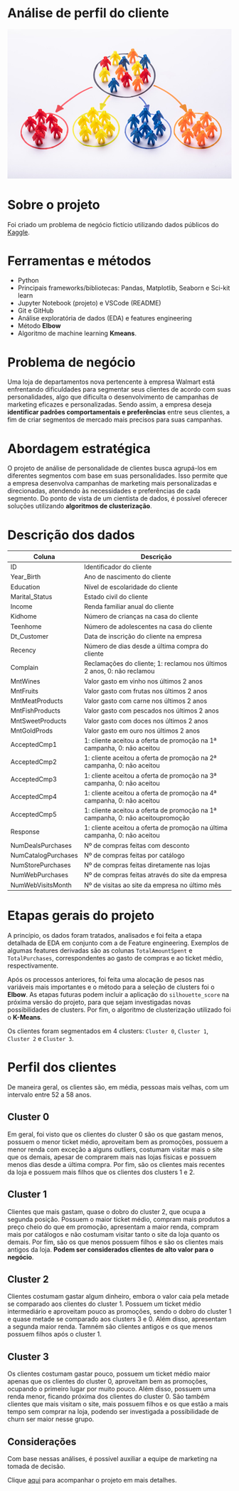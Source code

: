 # Análise de perfil do cliente

<div align="center">

![img1](imgs/img1.jpg)

</div>

# Sobre o projeto

Foi criado um problema de negócio fictício utilizando dados públicos do [Kaggle](https://www.kaggle.com/datasets/imakash3011/customer-personality-analysis?select=marketing_campaign.csv).


# Ferramentas e métodos

- Python
- Principais frameworks/bibliotecas: Pandas, Matplotlib, Seaborn e Sci-kit learn
- Jupyter Notebook (projeto) e VSCode (README)
- Git e GitHub
- Análise exploratória de dados (EDA) e features engineering 
- Método **Elbow**
- Algoritmo de machine learning **Kmeans**.


# Problema de negócio

Uma loja de departamentos nova pertencente à empresa Walmart está enfrentando dificuldades para segmentar seus clientes de acordo com suas personalidades,  algo que dificulta o desenvolvimento de campanhas de marketing eficazes e personalizadas. Sendo assim, a empresa deseja **identificar padrões comportamentais e preferências** entre seus clientes, a fim de criar segmentos de mercado mais precisos para suas campanhas.


# Abordagem estratégica

O projeto de análise de personalidade de clientes busca agrupá-los em diferentes segmentos com base em suas personalidades. Isso permite que a empresa desenvolva campanhas de marketing mais personalizadas e direcionadas, atendendo às necessidades e preferências de cada segmento. Do ponto de vista de um cientista de dados, é possível oferecer soluções utilizando **algoritmos de clusterização**.

# Descrição dos dados

Coluna | Descrição
-------| --------
ID | Identificador do cliente
Year_Birth | Ano de nascimento do cliente
Education| Nível de escolaridade do cliente
Marital_Status | Estado civil do cliente
Income | Renda familiar anual do cliente
Kidhome | Número de crianças na casa do cliente
Teenhome | Número de adolescentes na casa do cliente
Dt_Customer | Data de inscrição do cliente na empresa
Recency | Número de dias desde a última compra do cliente
Complain| Reclamações do cliente; 1: reclamou nos últimos 2 anos, 0: não reclamou
MntWines | Valor gasto em vinho nos últimos 2 anos
MntFruits | Valor gasto com frutas nos últimos 2 anos
MntMeatProducts | Valor gasto com carne nos últimos 2 anos
MntFishProducts | Valor gasto com pescados nos últimos 2 anos
MntSweetProducts | Valor gasto com doces nos últimos 2 anos
MntGoldProds | Valor gasto em ouro nos últimos 2 anos
AcceptedCmp1 | 1: cliente aceitou a oferta de promoção na 1ª campanha, 0: não aceitou
AcceptedCmp2 | 1: cliente aceitou a oferta de promoção na 2ª campanha, 0: não aceitou
AcceptedCmp3 | 1: cliente aceitou a oferta de promoção na 3ª campanha, 0: não aceitou
AcceptedCmp4 | 1: cliente aceitou a oferta de promoção na 4ª campanha, 0: não aceitou
AcceptedCmp5 | 1: cliente aceitou a oferta de promoção na 1ª campanha, 0: não aceitoupromoção
Response | 1: cliente aceitou a oferta de promoção na última campanha, 0: não aceitou
NumDealsPurchases | Nº de compras feitas com desconto
NumCatalogPurchases | Nº de compras feitas por catálogo
NumStorePurchases | Nº de compras feitas diretamente nas lojas
NumWebPurchases | Nº de compras feitas através do site da empresa
NumWebVisitsMonth | Nº de visitas ao site da empresa no último mês

# Etapas gerais do projeto

A princípio, os dados foram tratados, analisados e foi feita a etapa detalhada de EDA em conjunto com a de Feature engineering. Exemplos de algumas features derivadas são as colunas `TotalAmountSpent` e `TotalPurchases`, correspondentes ao gasto de compras e ao ticket médio, respectivamente.

 Após os processos anteriores, foi feita uma alocação de pesos nas variáveis mais importantes e o método para a seleção de clusters foi o **Elbow**. As etapas futuras podem incluir a aplicação do `silhouette_score` na próxima versão do projeto, para que sejam investigadas novas possibilidades de clusters. Por fim, o algoritmo de clusterização utilizado foi o **K-Means**.
 
 Os clientes foram segmentados em 4 clusters: `Cluster 0`, `Cluster 1`, `Cluster 2` e `Cluster 3`.


# Perfil dos clientes

De maneira geral, os clientes são, em média, pessoas mais velhas, com um intervalo entre 52 a 58 anos.

## Cluster 0

Em geral, foi visto que os clientes do cluster 0 são os que gastam menos, possuem o menor ticket médio, aproveitam bem as promoções, possuem a menor renda com exceção a alguns outliers, costumam visitar mais o site que os demais, apesar de comprarem mais nas lojas físicas e possuem menos dias desde a última compra. Por fim, são os clientes mais recentes da loja e possuem mais filhos que os clientes dos clusters 1 e 2.

## Cluster 1

Clientes que mais gastam, quase o dobro do cluster 2, que ocupa a segunda posição. Possuem o maior ticket médio, compram mais produtos a preço cheio do que em promoção, apresentam a maior renda, compram mais por catálogos e não costumam visitar tanto o site da loja quanto os demais. Por fim, são os que menos possuem filhos e são os clientes mais antigos da loja. **Podem ser considerados clientes de alto valor para o negócio**.

## Cluster 2

Clientes costumam gastar algum dinheiro, embora o valor caia pela metade se comparado aos clientes do cluster 1. Possuem um ticket médio intermediário e aproveitam pouco as promoções, sendo o dobro do cluster 1 e quase metade se comparado aos clusters 3 e 0. Além disso, apresentam a segunda maior renda. Tamném são clientes antigos e os que menos possuem filhos após o cluster 1.

## Cluster 3

Os clientes costumam gastar pouco, possuem um ticket médio maior apenas que os clientes do cluster 0, aproveitam bem as promoções, ocupando o primeiro lugar por muito pouco. Além disso, possuem uma renda menor, ficando próxima dos clientes do cluster 0. São também clientes que mais visitam o site, mais possuem filhos e os que estão a mais tempo sem comprar na loja, podendo ser investigada a possibilidade de churn ser maior nesse grupo.

## Considerações

Com base nessas análises, é possível auxiliar a equipe de marketing na tomada de decisão.


Clique [aqui](https://github.com/deborabmfreitas/projeto-clientes-clusterizacao/blob/main/clustering-project.ipynb) para acompanhar o projeto em mais detalhes.
